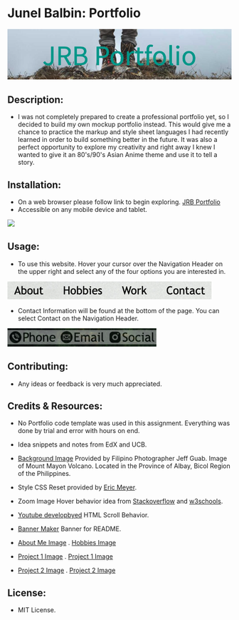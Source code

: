 # Junel Balbin: Portfolio

<img src="./assets/images/banner.png">

## Description:
* I was not completely prepared to create a professional portfolio yet, so I decided to build my own mockup portfolio instead.  This would give me a chance to practice the markup and style sheet languages I had recently learned in order to build something better in the future.  It was also a perfect opportunity to explore my creativity and right away I knew I wanted to give it an 80's/90's Asian Anime theme and use it to tell a story.

## Installation:
* On a web browser please follow link to begin exploring. [JRB Portfolio](https://junel-balbin.github.io/Junel-Balbin-Portfolio/) 
* Accessible on any mobile device and tablet.
<img src="./assets/images/mobileview.gif">

## Usage:
* To use this website. Hover your cursor over the Navigation Header on the upper right and select any of the four options you are interested in.
<img src="./assets/images/navlink2.png">

* Contact Information will be found at the bottom of the page.  You can select Contact on the Navigation Header.
<img src="./assets/images/contactlink2.png">


## Contributing:

* Any ideas or feedback is very much appreciated.

## Credits & Resources:
* No Portfolio code template was used in this assignment.  Everything was done by trial and error with hours on end.

* Idea snippets and notes from EdX and UCB.
* [Background Image](https://www.pexels.com/photo/aerial-photography-of-a-mountain-2407636/) Provided by Filipino Photographer Jeff Guab. Image of  Mount Mayon Volcano. Located in the Province of Albay, Bicol Region of the Philippines.

* Style CSS Reset provided by [Eric Meyer](https://meyerweb.com/eric/tools/css/reset/).

* Zoom Image Hover behavior idea from [Stackoverflow](https://stackoverflow.com/questions/40852917/css-enlarging-images-on-hover) and [w3schools](https://www.w3schools.com/howto/howto_css_zoom_hover.asp).

* [Youtube developbyed](https://www.youtube.com/watch?v=Xc6G3oV24yE) HTML Scroll Behavior.

* [Banner Maker](https://banner.godori.dev/) Banner for README.

* [About Me Image](https://www.nacion.com/viva/entretenimiento/zapping-el-dia-que-hice-las-paces-con-shinji/OZL6XVX7QVF6FCFMNJZAYHPEX4/story/)
. [Hobbies Image](https://www.geeknewsnow.net/index.php/2023/03/07/anime-fans-need-to-watch-mobile-suit-gundam/)

* [Project 1 Image](https://wallpapercave.com/w/wp9145341)
. [Project 1 Image](https://wallpapercave.com/w/wp10598062)

* [Project 2 Image](https://www.reddit.com/r/wallpaper/comments/k4sjlj/anime_city_street_3840x2160/)
. [Project 2 Image](https://wallpapers.com/wallpapers/cool-aesthetic-japanese-anime-city-o6nokrk4nduiinvx.html)


## License:
* MIT License.